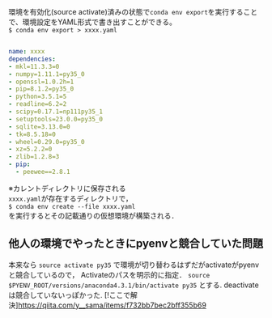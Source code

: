 環境を有効化(source activate)済みの状態で`conda env export`を実行することで、環境設定をYAML形式で書き出すことができる。
<br>`$ conda env export > xxxx.yaml`
```yaml:xxxx.yaml

name: xxxx
dependencies:
- mkl=11.3.3=0
- numpy=1.11.1=py35_0
- openssl=1.0.2h=1
- pip=8.1.2=py35_0
- python=3.5.1=5
- readline=6.2=2
- scipy=0.17.1=np111py35_1
- setuptools=23.0.0=py35_0
- sqlite=3.13.0=0
- tk=8.5.18=0
- wheel=0.29.0=py35_0
- xz=5.2.2=0
- zlib=1.2.8=3
- pip:
  - peewee==2.8.1

```
※カレントディレクトリに保存される
<br>`xxxx.yaml`が存在するディレクトリで，
<br>`$ conda env create --file xxxx.yaml`
<br>を実行するとその記載通りの仮想環境が構築される．

## 他人の環境でやったときにpyenvと競合していた問題
本来なら
`source activate py35`
で環境が切り替わるはずだがactivateがpyenvと競合しているので，
Activateのパスを明示的に指定．
`source $PYENV_ROOT/versions/anaconda4.3.1/bin/activate py35`
とする.
deactivateは競合していないっぽかった.
[!ここで解決]https://qiita.com/y__sama/items/f732bb7bec2bff355b69
